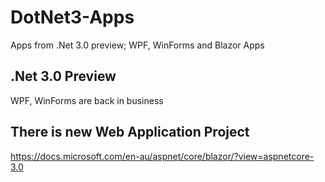 # DotNet3-Apps
Apps from .Net 3.0 preview; WPF, WinForms and Blazor Apps


## .Net 3.0 Preview
WPF, WinForms are back in business

## There is new Web Application Project
https://docs.microsoft.com/en-au/aspnet/core/blazor/?view=aspnetcore-3.0

